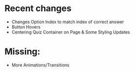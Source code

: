# Recent changes
- Changes Option Index to match index of correct answer 
- Button Hovers
- Centering Quiz Container on Page & Some Styling Updates


# Missing:
- More Animations/Transitions
